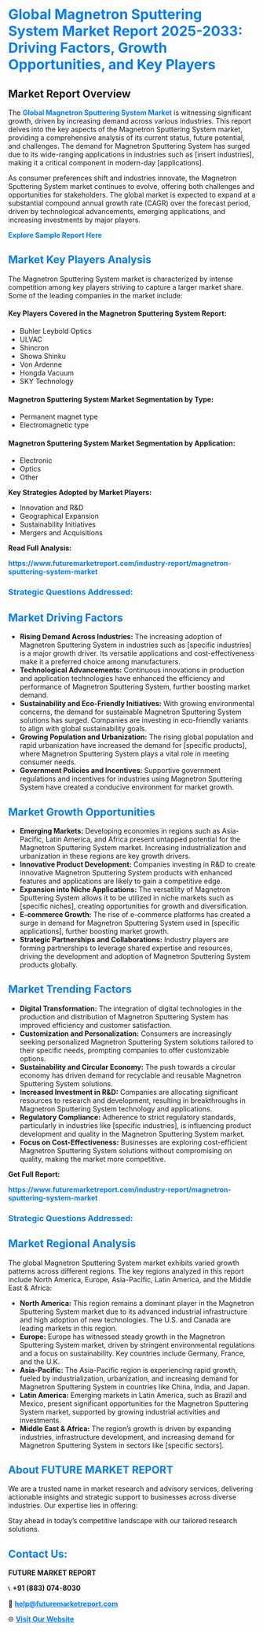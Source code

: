 <h1 style="color: #007BFF;">Global Magnetron Sputtering System Market Report 2025-2033: Driving Factors, Growth Opportunities, and Key Players</h1>

<section id="overview">
<h2>Market Report Overview</h2>
<p>The <a href="https://www.futuremarketreport.com/industry-report/magnetron-sputtering-system-market" style="color: #007BFF; text-decoration: none;"><strong>Global Magnetron Sputtering System Market</strong></a> is witnessing significant growth, driven by increasing demand across various industries. This report delves into the key aspects of the Magnetron Sputtering System market, providing a comprehensive analysis of its current status, future potential, and challenges. The demand for Magnetron Sputtering System has surged due to its wide-ranging applications in industries such as [insert industries], making it a critical component in modern-day [applications].</p>
<p>As consumer preferences shift and industries innovate, the Magnetron Sputtering System market continues to evolve, offering both challenges and opportunities for stakeholders. The global market is expected to expand at a substantial compound annual growth rate (CAGR) over the forecast period, driven by technological advancements, emerging applications, and increasing investments by major players.</p>
</section>

<section id="overview">
<p><a href="https://www.futuremarketreport.com/request-sample/reportId=42504" style="color: #007BFF; text-decoration: none;"><strong>Explore Sample Report Here</strong></a></p>
</section>

<section id="key-players">
<h2 style="color: #007BFF;">Market Key Players Analysis</h2>
<p>The Magnetron Sputtering System market is characterized by intense competition among key players striving to capture a larger market share. Some of the leading companies in the market include:</p>
<h4>Key Players Covered in the Magnetron Sputtering System Report:</h4>
<ul><li>Buhler Leybold Optics</li><li>ULVAC</li><li>Shincron</li><li>Showa Shinku</li><li>Von Ardenne</li><li>Hongda Vacuum</li><li>SKY Technology</li></ul>
<h4>Magnetron Sputtering System Market Segmentation by Type:</h4>
<ul><li>Permanent magnet type</li><li>Electromagnetic type</li></ul>

<h4>Magnetron Sputtering System Market Segmentation by Application:</h4>
<ul><li>Electronic</li><li>Optics</li><li>Other</li></ul>
<p><strong>Key Strategies Adopted by Market Players:</strong></p>
<ul>
<li>Innovation and R&D</li>
<li>Geographical Expansion</li>
<li>Sustainability Initiatives</li>
<li>Mergers and Acquisitions</li>
</ul>
</section>

<section>
<p><strong>Read Full Analysis: </strong></p><a href="https://www.futuremarketreport.com/industry-report/magnetron-sputtering-system-market" style="color: #007BFF; text-decoration: none;"><strong>https://www.futuremarketreport.com/industry-report/magnetron-sputtering-system-market</strong></a>
<h3 style="color: #007BFF;">Strategic Questions Addressed:</h3>
</section>

<section id="driving-factors">
<h2 style="color: #007BFF;">Market Driving Factors</h2>
<ul>
<li><strong>Rising Demand Across Industries:</strong> The increasing adoption of Magnetron Sputtering System in industries such as [specific industries] is a major growth driver. Its versatile applications and cost-effectiveness make it a preferred choice among manufacturers.</li>
<li><strong>Technological Advancements:</strong> Continuous innovations in production and application technologies have enhanced the efficiency and performance of Magnetron Sputtering System, further boosting market demand.</li>
<li><strong>Sustainability and Eco-Friendly Initiatives:</strong> With growing environmental concerns, the demand for sustainable Magnetron Sputtering System solutions has surged. Companies are investing in eco-friendly variants to align with global sustainability goals.</li>
<li><strong>Growing Population and Urbanization:</strong> The rising global population and rapid urbanization have increased the demand for [specific products], where Magnetron Sputtering System plays a vital role in meeting consumer needs.</li>
<li><strong>Government Policies and Incentives:</strong> Supportive government regulations and incentives for industries using Magnetron Sputtering System have created a conducive environment for market growth.</li>
</ul>
</section>

<section id="growth-opportunities">
<h2 style="color: #007BFF;">Market Growth Opportunities</h2>
<ul>
<li><strong>Emerging Markets:</strong> Developing economies in regions such as Asia-Pacific, Latin America, and Africa present untapped potential for the Magnetron Sputtering System market. Increasing industrialization and urbanization in these regions are key growth drivers.</li>
<li><strong>Innovative Product Development:</strong> Companies investing in R&D to create innovative Magnetron Sputtering System products with enhanced features and applications are likely to gain a competitive edge.</li>
<li><strong>Expansion into Niche Applications:</strong> The versatility of Magnetron Sputtering System allows it to be utilized in niche markets such as [specific niches], creating opportunities for growth and diversification.</li>
<li><strong>E-commerce Growth:</strong> The rise of e-commerce platforms has created a surge in demand for Magnetron Sputtering System used in [specific applications], further boosting market growth.</li>
<li><strong>Strategic Partnerships and Collaborations:</strong> Industry players are forming partnerships to leverage shared expertise and resources, driving the development and adoption of Magnetron Sputtering System products globally.</li>
</ul>
</section>

<section id="trending-factors">
<h2 style="color: #007BFF;">Market Trending Factors</h2>
<ul>
<li><strong>Digital Transformation:</strong> The integration of digital technologies in the production and distribution of Magnetron Sputtering System has improved efficiency and customer satisfaction.</li>
<li><strong>Customization and Personalization:</strong> Consumers are increasingly seeking personalized Magnetron Sputtering System solutions tailored to their specific needs, prompting companies to offer customizable options.</li>
<li><strong>Sustainability and Circular Economy:</strong> The push towards a circular economy has driven demand for recyclable and reusable Magnetron Sputtering System solutions.</li>
<li><strong>Increased Investment in R&D:</strong> Companies are allocating significant resources to research and development, resulting in breakthroughs in Magnetron Sputtering System technology and applications.</li>
<li><strong>Regulatory Compliance:</strong> Adherence to strict regulatory standards, particularly in industries like [specific industries], is influencing product development and quality in the Magnetron Sputtering System market.</li>
<li><strong>Focus on Cost-Effectiveness:</strong> Businesses are exploring cost-efficient Magnetron Sputtering System solutions without compromising on quality, making the market more competitive.</li>
</ul>
</section>

<section>
<p><strong>Get Full Report: </strong></p><a href="https://www.futuremarketreport.com/industry-report/magnetron-sputtering-system-market" style="color: #007BFF; text-decoration: none;"><strong>https://www.futuremarketreport.com/industry-report/magnetron-sputtering-system-market</strong></a>
<h3 style="color: #007BFF;">Strategic Questions Addressed:</h3>
</section>


<section id="regional-analysis">
<h2 style="color: #007BFF;">Market Regional Analysis</h2>
<p>The global Magnetron Sputtering System market exhibits varied growth patterns across different regions. The key regions analyzed in this report include North America, Europe, Asia-Pacific, Latin America, and the Middle East & Africa:</p>
<ul>
<li><strong>North America:</strong> This region remains a dominant player in the Magnetron Sputtering System market due to its advanced industrial infrastructure and high adoption of new technologies. The U.S. and Canada are leading markets in this region.</li>
<li><strong>Europe:</strong> Europe has witnessed steady growth in the Magnetron Sputtering System market, driven by stringent environmental regulations and a focus on sustainability. Key countries include Germany, France, and the U.K.</li>
<li><strong>Asia-Pacific:</strong> The Asia-Pacific region is experiencing rapid growth, fueled by industrialization, urbanization, and increasing demand for Magnetron Sputtering System in countries like China, India, and Japan.</li>
<li><strong>Latin America:</strong> Emerging markets in Latin America, such as Brazil and Mexico, present significant opportunities for the Magnetron Sputtering System market, supported by growing industrial activities and investments.</li>
<li><strong>Middle East & Africa:</strong> The region’s growth is driven by expanding industries, infrastructure development, and increasing demand for Magnetron Sputtering System in sectors like [specific sectors].</li>
</ul>
</section>

<footer>
<h2 style="color: #007BFF;">About FUTURE MARKET REPORT</h2>
<p>We are a trusted name in market research and advisory services, delivering actionable insights and strategic support to businesses across diverse industries. Our expertise lies in offering:</p>

<p>Stay ahead in today’s competitive landscape with our tailored research solutions.</p>

<h2 style="color: #007BFF;">Contact Us:</h2>
<p><strong>FUTURE MARKET REPORT</strong></p>
<p>📞 <strong>+91 (883) 074-8030</strong></p>
<p>📧 <strong><a href="mailto:help@futuremarketreport.com" style="color: #007BFF;">help@futuremarketreport.com</a></strong></p>
<p>🌐 <strong><a href="https://www.futuremarketreport.com/" style="color: #007BFF;">Visit Our Website</a></strong></p>
</footer>